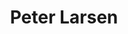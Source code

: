 ---
title: "Peter Larsen"
prifile_image: "kent"
position: "Forlagsdirektør, partner"
phone: "+45 7640 6401"
mobil: "+45 4087 6799"
mail: "peter@mediegruppen.net"
tags:
    - team
    - team_home
    - team_forlag
---